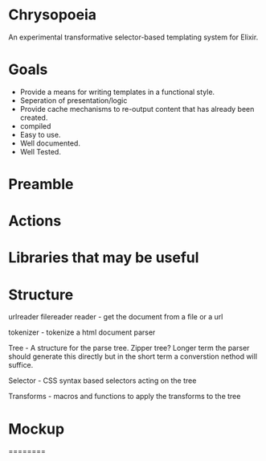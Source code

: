 Chrysopoeia
===========
An experimental transformative selector-based templating system for
Elixir.

Goals
===========
- Provide a means for writing templates in a functional style.
- Seperation of presentation/logic 
- Provide cache mechanisms to re-output content that has already been created.
- compiled
- Easy to use.
- Well documented.
- Well Tested.

Preamble
==========

Actions
=======


Libraries that may be useful 
============================

Structure
=========

urlreader
filereader
reader - get the document from a file or a url


tokenizer - tokenize a html document 
parser

Tree - A structure for the parse tree. Zipper tree? Longer term the parser
       should generate this directly but in the short term a converstion 
       nethod will suffice.

Selector - CSS syntax based selectors acting on the tree

Transforms - macros and functions to apply the transforms to the tree


# Mockup
========
